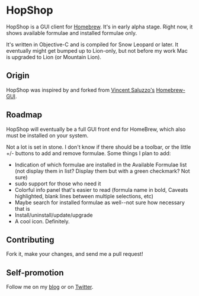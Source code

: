 # HopShop
HopShop is a GUI client for [Homebrew][hb]. It's in early alpha stage. Right now, it shows available formulae and installed formulae only.

It's written in Objective-C and is compiled for Snow Leopard or later. It eventually might get bumped up to Lion-only, but not before my work Mac is upgraded to Lion (or Mountain Lion).

## Origin
HopShop was inspired by and forked from [Vincent Saluzzo's][vs] [Homebrew-GUI][hbg].

## Roadmap
HopShop will eventually be a full GUI front end for HomeBrew, which also must be installed on your system.

Not a lot is set in stone. I don't know if there should be a toolbar, or the little +/- buttons to add and remove formulae. Some things I plan to add:

* Indication of which formulae are installed in the Available Formulae list (not display them in list? Display them but with a green checkmark? Not sure)
* sudo support for those who need it
* Colorful info panel that's easier to read (formula name in bold, Caveats highlighted, blank lines between multiple selections, etc)
* Maybe search for installed formulae as well--not sure how necessary that is
* Install/uninstall/update/upgrade
* A cool icon. Definitely.

## Contributing

Fork it, make your changes, and send me a pull request!

## Self-promotion
Follow me on my [blog][blog] or on [Twitter][twitter].

[hb]: http://mxcl.github.com/homebrew/
[vs]: https://github.com/vincentsaluzzo
[hbg]: https://github.com/vincentsaluzzo/Homebrew-GUI
[blog]: http://grailbox.com
[twitter]: http://twitter.com/hoop33